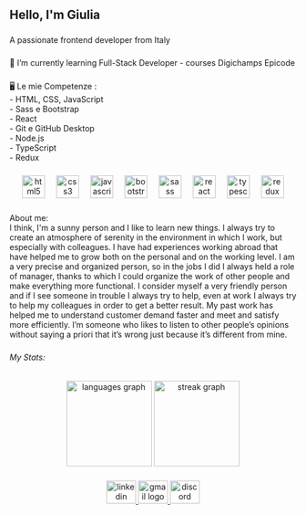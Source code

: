 <h2 align="left">Hello, I'm Giulia </h2>

###

<p align="left">A passionate frontend developer from Italy</p>

###

<p align="left">🚩 I’m currently learning Full-Stack Developer - courses Digichamps Epicode</p>

###

<p align="left">🖥️ Le mie Competenze : <br>- HTML, CSS, JavaScript <br>- Sass e Bootstrap <br>- React <br>- Git e GitHub Desktop <br>- Node.js<br>- TypeScript<br>- Redux</p>

###

<div align="center">
  <img src="https://cdn.jsdelivr.net/gh/devicons/devicon/icons/html5/html5-original.svg" height="40" alt="html5 logo"  />
  <img width="12" />
  <img src="https://cdn.jsdelivr.net/gh/devicons/devicon/icons/css3/css3-original.svg" height="40" alt="css3 logo"  />
  <img width="12" />
  <img src="https://cdn.jsdelivr.net/gh/devicons/devicon/icons/javascript/javascript-original.svg" height="40" alt="javascript logo"  />
  <img width="12" />
  <img src="https://cdn.jsdelivr.net/gh/devicons/devicon/icons/bootstrap/bootstrap-original.svg" height="40" alt="bootstrap logo"  />
  <img width="12" />
  <img src="https://cdn.jsdelivr.net/gh/devicons/devicon/icons/sass/sass-original.svg" height="40" alt="sass logo"  />
  <img width="12" />
  <img src="https://cdn.jsdelivr.net/gh/devicons/devicon/icons/react/react-original.svg" height="40" alt="react logo"  />
  <img width="12" />
  <img src="https://cdn.jsdelivr.net/gh/devicons/devicon/icons/typescript/typescript-original.svg" height="40" alt="typescript logo"  />
  <img width="12" />
  <img src="https://cdn.jsdelivr.net/gh/devicons/devicon/icons/redux/redux-original.svg" height="40" alt="redux logo"  />
</div>

###

<p align="left">About me: <br>I think, I'm a sunny person and I  like to learn new things. I always try to create an atmosphere of serenity in the environment in which I work, but especially with colleagues. I have had experiences working abroad that have helped me to grow both on the personal and on the working level. I am a very precise and organized person, so in the jobs I did I always held a role of manager, thanks to which I could organize the work of other people and make everything more functional. I consider myself a very friendly person and if I see someone in trouble I always try to help, even at work I always try to help my colleagues in order to get a better result. My past work has helped me to understand customer demand faster and meet and satisfy more efficiently. I’m someone who likes to listen to other people’s opinions without saying a priori that it’s wrong just because it’s different from mine.</p>

###

<h6 align="left">My Stats:</h6>

###

<div align="center">
  <img src="https://github-readme-stats.vercel.app/api/top-langs?username=GiuliaLanari&locale=en&hide_title=false&layout=compact&card_width=320&langs_count=5&theme=gotham&hide_border=false&order=2" height="150" alt="languages graph"  />
  <img src="https://streak-stats.demolab.com?user=GiuliaLanari&locale=en&mode=weekly&theme=gotham&hide_border=false&border_radius=5&order=3" height="150" alt="streak graph"  />
</div>

###

<div align="center">
  <a href="https://www.linkedin.com/in/giulia-lanari-11b0a22b9/" target="_blank">
    <img src="https://raw.githubusercontent.com/maurodesouza/profile-readme-generator/master/src/assets/icons/social/linkedin/default.svg" width="52" height="40" alt="linkedin logo"  />
  </a>
  <a href="https://mail.google.com/mail/u/2/?ogbl#inbox" target="_blank">
    <img src="https://raw.githubusercontent.com/maurodesouza/profile-readme-generator/master/src/assets/icons/social/gmail/default.svg" width="52" height="40" alt="gmail logo"  />
  </a>
  <a href="https://discord.com/channels/@me" target="_blank">
    <img src="https://raw.githubusercontent.com/maurodesouza/profile-readme-generator/master/src/assets/icons/social/discord/default.svg" width="52" height="40" alt="discord logo"  />
  </a>
</div>

###
